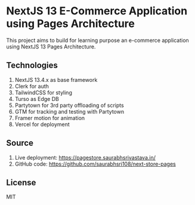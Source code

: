 # NextJS 13 E-Commerce Application using Pages Architecture

This project aims to build for learning purpose an e-commerce application using NextJS 13 Pages Architecture.

## Technologies

1. NextJS 13.4.x as base framework
2. Clerk for auth
3. TailwindCSS for styling
4. Turso as Edge DB
5. Partytown for 3rd party offloading of scripts
6. GTM for tracking and testing with Partytown
7. Framer motion for animation
8. Vercel for deployment

## Source

1. Live deployment: https://pagestore.saurabhsrivastava.in/
2. GitHub code: https://github.com/saurabhsri108/next-store-pages

## License

MIT
